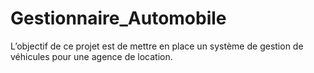 # Gestionnaire_Automobile
L’objectif de ce projet est de mettre en place un système de gestion de véhicules pour une agence de  location.
